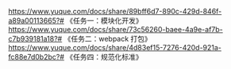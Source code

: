 https://www.yuque.com/docs/share/89bff6d7-890c-429d-846f-a89a00113665?# 《任务一：模块化开发》
https://www.yuque.com/docs/share/73c56260-baee-4a9e-af7b-c7b939181a18?# 《任务二：webpack 打包》
https://www.yuque.com/docs/share/4d83ef15-7276-420d-921a-fc88e7d0b2bc?# 《任务四：规范化标准》
